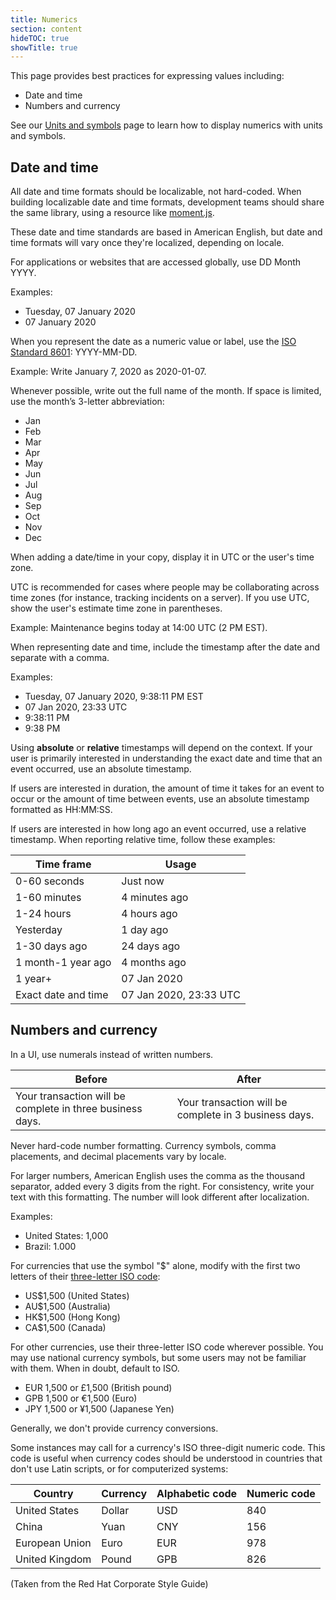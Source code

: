 ```yaml
---
title: Numerics
section: content
hideTOC: true
showTitle: true
---
```


This page provides best practices for expressing values including:

- Date and time
- Numbers and currency

See our [Units and symbols](/design-guidelines/content/units-and-symbols) page to learn how to display numerics with units and symbols.

## Date and time
All date and time formats should be localizable, not hard-coded. When building localizable date and time formats, development teams should share the same library, using a resource like [moment.js](http://momentjs.com/).  

These date and time standards are based in American English, but date and time formats will vary once they're localized, depending on locale.

For applications or websites that are accessed globally, use DD Month YYYY.

Examples:
- Tuesday, 07 January 2020
- 07 January 2020

When you represent the date as a numeric value or label, use the [ISO Standard 8601](https://www.iso.org/iso-8601-date-and-time-format.html): YYYY-MM-DD.

Example: Write January 7, 2020 as 2020-01-07.

Whenever possible, write out the full name of the month. If space is limited, use the month’s 3-letter abbreviation:

- Jan
- Feb
- Mar
- Apr
- May
- Jun
- Jul
- Aug
- Sep
- Oct
- Nov
- Dec

When adding a date/time in your copy, display it in UTC or the user's time zone. 

UTC is recommended for cases where people may be collaborating across time zones (for instance, tracking incidents on a server). If you use UTC, show the user's estimate time zone in parentheses.

Example: Maintenance begins today at 14:00 UTC (2 PM EST).

When representing date and time, include the timestamp after the date and separate with a comma.

Examples:
- Tuesday, 07 January 2020, 9:38:11 PM EST
- 07 Jan 2020, 23:33 UTC
- 9:38:11 PM
- 9:38 PM

Using **absolute** or **relative** timestamps will depend on the context. If your user is primarily interested in understanding the exact date and time that an event occurred, use an absolute timestamp.

If users are interested in duration, the amount of time it takes for an event to occur or the amount of time between events, use an absolute timestamp formatted as HH:MM:SS.

If users are interested in how long ago an event occurred, use a relative timestamp. When reporting relative time, follow these examples:

| **Time frame**      | **Usage**              |
|---------------------|------------------------|
| 0-60 seconds        | Just now               |
| 1-60 minutes        | 4 minutes ago          |
| 1-24 hours          | 4 hours ago            |
| Yesterday           | 1 day ago              |
| 1-30 days ago       | 24 days ago            |
| 1 month-1 year ago  | 4 months ago           |
| 1 year+             | 07 Jan 2020            |
| Exact date and time | 07 Jan 2020, 23:33 UTC |

## Numbers and currency
In a UI, use numerals instead of written numbers. 

| **Before**      | **After**              |
|---------------------|------------------------|
| Your transaction will be complete in three business days.      | Your transaction will be complete in 3 business days.              |

Never hard-code number formatting. Currency symbols, comma placements, and decimal placements vary by locale.

For larger numbers, American English uses the comma as the thousand separator, added every 3 digits from the right. For consistency, write your text with this formatting. The number will look different after localization.  

Examples: 

- United States: 1,000
- Brazil: 1.000

For currencies that use the symbol "$" alone, modify with the first two letters of their [three-letter ISO code](https://www.iso.org/iso-4217-currency-codes.html):

- US$1,500 (United States)
- AU$1,500 (Australia)
- HK$1,500 (Hong Kong)
- CA$1,500 (Canada)

For other currencies, use their three-letter ISO code wherever possible. You may use national currency symbols, but some users may not be familiar with them. When in doubt, default to ISO. 

- EUR 1,500 or £1,500 (British pound)
- GPB 1,500 or €1,500 (Euro)
- JPY 1,500 or ¥1,500 (Japanese Yen)

Generally, we don't provide currency conversions.

Some instances may call for a currency's ISO three-digit numeric code. This code is useful when currency codes should be understood in countries that don't use Latin scripts, or for computerized systems:

| **Country**        | **Currency** | **Alphabetic code** | **Numeric code** |
|----------------|----------|-----------------|--------------|
| United States  | Dollar   | USD             | 840          |
| China          | Yuan     | CNY             | 156          |
| European Union | Euro     | EUR             | 978          |
| United Kingdom | Pound    | GPB             | 826          |


(Taken from the Red Hat Corporate Style Guide)